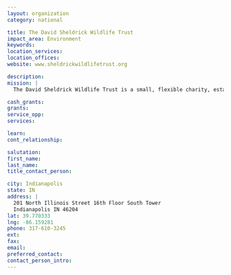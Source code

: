```yaml
---
layout: organization
category: national

title: The David Sheldrick Wildlife Trust
impact_area: Environment
keywords: 
location_services: 
location_offices: 
website: www.sheldrickwildlifetrust.org

description: 
mission: |
  The David Sheldrick Wildlife Trust is a small, flexible charity, established in 1977 to honour to memory of a famous Naturalist, David Leslie William Sheldrick MBE, the founder Warden of Tsavo East National Park in Kenya, where he served from its inception in 1948 until his transfer to Nairobi in 1976 to head the Planning Unit of the newly created Wildlife Conservation & Management Department. David died 6 months later but his legacy of excellence and the systems he installed for the management of Tsavo and wildlife generally in Kenya, particularly in the sphere of wildlife husbandry and ethics, lives on.

cash_grants: 
grants: 
service_opp: 
services: 

learn: 
cont_relationship: 

salutation: 
first_name: 
last_name: 
title_contact_person: 

city: Indianapolis
state: IN
address: |
  201 North Illinois Street 16th Floor South Tower  
  Indianapolis IN 46204
lat: 39.770333
lng: -86.159281
phone: 317-610-3245
ext: 
fax: 
email: 
preferred_contact: 
contact_person_intro: 
---
```


